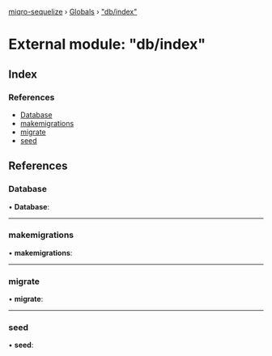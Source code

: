 [miqro-sequelize](../README.md) › [Globals](../globals.md) › ["db/index"](_db_index_.md)

# External module: "db/index"

## Index

### References

* [Database](_db_index_.md#database)
* [makemigrations](_db_index_.md#makemigrations)
* [migrate](_db_index_.md#migrate)
* [seed](_db_index_.md#seed)

## References

###  Database

• **Database**:

___

###  makemigrations

• **makemigrations**:

___

###  migrate

• **migrate**:

___

###  seed

• **seed**:
